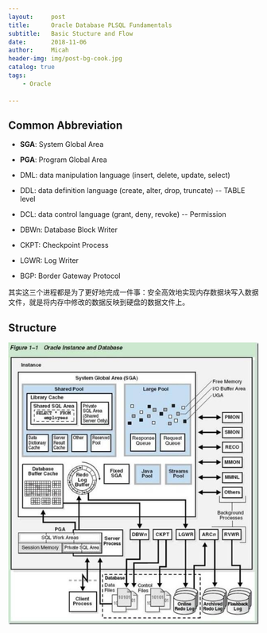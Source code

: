 ```yaml
---
layout:     post
title:      Oracle Database PLSQL Fundamentals
subtitle:   Basic Stucture and Flow 
date:       2018-11-06
author:     Micah
header-img: img/post-bg-cook.jpg
catalog: true
tags:
    - Oracle

---
```


## Common Abbreviation

- **SGA**: System Global Area
- **PGA**: Program Global Area


- DML: data manipulation language (insert, delete, update, select)
- DDL: data definition language (create, alter, drop, truncate) -- TABLE level
- DCL: data control language (grant, deny, revoke) -- Permission


- DBWn: Database Block Writer
- CKPT: Checkpoint Process
- LGWR: Log Writer


- BGP: Border Gateway Protocol

其实这三个进程都是为了更好地完成一件事：安全高效地实现内存数据块写入数据文件，就是将内存中修改的数据反映到硬盘的数据文件上。 

## Structure


![](https://github.com/MicahXIE/MicahXIE.github.io/blob/master/img/oracle_architecture.jpeg)







